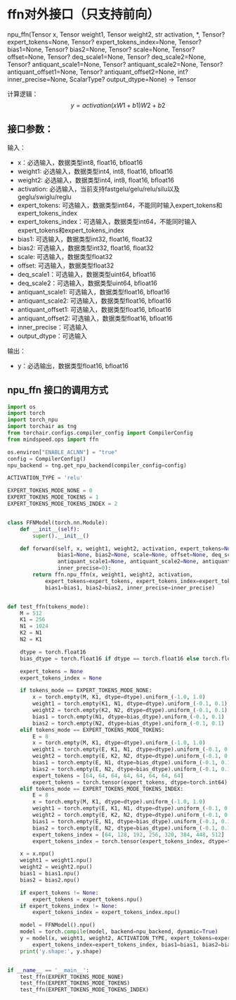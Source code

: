 # ffn对外接口（只支持前向）

npu_ffn(Tensor x, Tensor weight1, Tensor weight2, str activation, *, Tensor? expert_tokens=None,
        Tensor? expert_tokens_index=None, Tensor? bias1=None, Tensor? bias2=None, Tensor? scale=None,
        Tensor? offset=None, Tensor? deq_scale1=None, Tensor? deq_scale2=None, Tensor? antiquant_scale1=None,
        Tensor? antiquant_scale2=None, Tensor? antiquant_offset1=None, Tensor? antiquant_offset2=None,
        int? inner_precise=None, ScalarType? output_dtype=None) -> Tensor

计算逻辑：
$$
y=activation(xW1+b1)W2+b2
$$

## 接口参数：
输入：
- x：必选输入，数据类型int8, float16, bfloat16
- weight1: 必选输入，数据类型int4, int8, float16, bfloat16
- weight2: 必选输入，数据类型int4, int8, float16, bfloat16
- activation: 必选输入，当前支持fastgelu/gelu/relu/silu以及geglu/swiglu/reglu
- expert_tokens: 可选输入，数据类型int64，不能同时输入expert_tokens和expert_tokens_index
- expert_tokens_index：可选输入，数据类型int64，不能同时输入expert_tokens和expert_tokens_index
- bias1: 可选输入，数据类型int32, float16, float32
- bias2: 可选输入，数据类型int32, float16, float32
- scale: 可选输入，数据类型float32
- offset: 可选输入，数据类型float32
- deq_scale1：可选输入，数据类型uint64, bfloat16
- deq_scale2：可选输入，数据类型uint64, bfloat16
- antiquant_scale1: 可选输入，数据类型float16, bfloat16
- antiquant_scale2: 可选输入，数据类型float16, bfloat16
- antiquant_offset1: 可选输入，数据类型float16, bfloat16
- antiquant_offset2: 可选输入，数据类型float16, bfloat16
- inner_precise：可选输入
- output_dtype：可选输入

输出：
- y：必选输出，数据类型float16, bfloat16

## npu_ffn 接口的调用方式
```python
import os
import torch
import torch_npu
import torchair as tng
from torchair.configs.compiler_config import CompilerConfig
from mindspeed.ops import ffn

os.environ["ENABLE_ACLNN"] = "true"
config = CompilerConfig()
npu_backend = tng.get_npu_backend(compiler_config=config)

ACTIVATION_TYPE = 'relu'

EXPERT_TOKENS_MODE_NONE = 0
EXPERT_TOKENS_MODE_TOKENS = 1
EXPERT_TOKENS_MODE_TOKENS_INDEX = 2


class FFNModel(torch.nn.Module):
    def __init__(self):
        super().__init__()

    def forward(self, x, weight1, weight2, activation, expert_tokens=None, expert_tokens_index=None,
                bias1=None, bias2=None, scale=None, offset=None, deq_scale1=None, deq_scale2=None,
                antiquant_scale1=None, antiquant_scale2=None, antiquant_offset1=None, antiquant_offset2=None,
                inner_precise=0):
        return ffn.npu_ffn(x, weight1, weight2, activation,
            expert_tokens=expert_tokens, expert_tokens_index=expert_tokens_index,
            bias1=bias1, bias2=bias2, inner_precise=inner_precise)


def test_ffn(tokens_mode):
    M = 512
    K1 = 256
    N1 = 1024
    K2 = N1
    N2 = K1

    dtype = torch.float16
    bias_dtype = torch.float16 if dtype == torch.float16 else torch.float32

    expert_tokens = None
    expert_tokens_index = None

    if tokens_mode == EXPERT_TOKENS_MODE_NONE:
        x = torch.empty(M, K1, dtype=dtype).uniform_(-1.0, 1.0)
        weight1 = torch.empty(K1, N1, dtype=dtype).uniform_(-0.1, 0.1)
        weight2 = torch.empty(K2, N2, dtype=dtype).uniform_(-0.1, 0.1)
        bias1 = torch.empty(N1, dtype=bias_dtype).uniform_(-0.1, 0.1)
        bias2 = torch.empty(N2, dtype=bias_dtype).uniform_(-0.1, 0.1)
    elif tokens_mode == EXPERT_TOKENS_MODE_TOKENS:
        E = 8
        x = torch.empty(M, K1, dtype=dtype).uniform_(-1.0, 1.0)
        weight1 = torch.empty(E, K1, N1, dtype=dtype).uniform_(-0.1, 0.1)
        weight2 = torch.empty(E, K2, N2, dtype=dtype).uniform_(-0.1, 0.1)
        bias1 = torch.empty(E, N1, dtype=bias_dtype).uniform_(-0.1, 0.1)
        bias2 = torch.empty(E, N2, dtype=bias_dtype).uniform_(-0.1, 0.1)
        expert_tokens = [64, 64, 64, 64, 64, 64, 64, 64]
        expert_tokens = torch.tensor(expert_tokens, dtype=torch.int64)
    elif tokens_mode == EXPERT_TOKENS_MODE_TOKENS_INDEX:
        E = 8
        x = torch.empty(M, K1, dtype=dtype).uniform_(-1.0, 1.0)
        weight1 = torch.empty(E, K1, N1, dtype=dtype).uniform_(-0.1, 0.1)
        weight2 = torch.empty(E, K2, N2, dtype=dtype).uniform_(-0.1, 0.1)
        bias1 = torch.empty(E, N1, dtype=bias_dtype).uniform_(-0.1, 0.1)
        bias2 = torch.empty(E, N2, dtype=bias_dtype).uniform_(-0.1, 0.1)
        expert_tokens_index = [64, 128, 192, 256, 320, 384, 448, 512]
        expert_tokens_index = torch.tensor(expert_tokens_index, dtype=torch.int64)

    x = x.npu()
    weight1 = weight1.npu()
    weight2 = weight2.npu()
    bias1 = bias1.npu()
    bias2 = bias2.npu()

    if expert_tokens != None:
        expert_tokens = expert_tokens.npu()
    if expert_tokens_index != None:
        expert_tokens_index = expert_tokens_index.npu()

    model = FFNModel().npu()
    model = torch.compile(model, backend=npu_backend, dynamic=True)
    y = model(x, weight1, weight2, ACTIVATION_TYPE, expert_tokens=expert_tokens,
        expert_tokens_index=expert_tokens_index, bias1=bias1, bias2=bias2)
    print('y.shape:', y.shape)


if __name__ == '__main__':
    test_ffn(EXPERT_TOKENS_MODE_NONE)
    test_ffn(EXPERT_TOKENS_MODE_TOKENS)
    test_ffn(EXPERT_TOKENS_MODE_TOKENS_INDEX)
```
